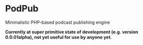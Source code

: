 # PodPub
Minimalistic PHP-based podcast publishing engine

**Currently at super primitive state of development (e.g. version 0.0.01alpha), not yet useful for use by anyone yet.**